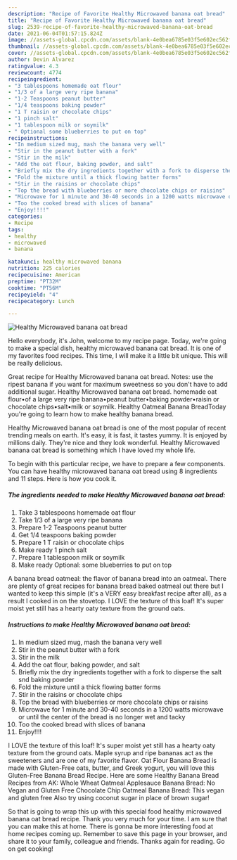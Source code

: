 ```yaml
---
description: "Recipe of Favorite Healthy Microwaved banana oat bread"
title: "Recipe of Favorite Healthy Microwaved banana oat bread"
slug: 2539-recipe-of-favorite-healthy-microwaved-banana-oat-bread
date: 2021-06-04T01:57:15.824Z
image: //assets-global.cpcdn.com/assets/blank-4e0bea6785e03f5e602ec562f230caae08da540cada707380b4fe1bbebba43da.png
thumbnail: //assets-global.cpcdn.com/assets/blank-4e0bea6785e03f5e602ec562f230caae08da540cada707380b4fe1bbebba43da.png
cover: //assets-global.cpcdn.com/assets/blank-4e0bea6785e03f5e602ec562f230caae08da540cada707380b4fe1bbebba43da.png
author: Devin Alvarez
ratingvalue: 4.3
reviewcount: 4774
recipeingredient:
- "3 tablespoons homemade oat flour"
- "1/3 of a large very ripe banana"
- "1-2 Teaspoons peanut butter"
- "1/4 teaspoons baking powder"
- "1 T raisin or chocolate chips"
- "1 pinch salt"
- "1 tablespoon milk or soymilk"
- " Optional some blueberries to put on top"
recipeinstructions:
- "In medium sized mug, mash the banana very well"
- "Stir in the peanut butter with a fork"
- "Stir in the milk"
- "Add the oat flour, baking powder, and salt"
- "Briefly mix the dry ingredients together with a fork to disperse the salt snd baking powder"
- "Fold the mixture until a thick flowing batter forms"
- "Stir in the raisins or chocolate chips"
- "Top the bread with blueberries or more chocolate chips or raisins"
- "Microwave for 1 minute and 30-40 seconds in a 1200 watts microwave or until the center of the bread is no longer wet and tacky"
- "Too the cooked bread with slices of banana"
- "Enjoy!!!!"
categories:
- Recipe
tags:
- healthy
- microwaved
- banana

katakunci: healthy microwaved banana 
nutrition: 225 calories
recipecuisine: American
preptime: "PT32M"
cooktime: "PT56M"
recipeyield: "4"
recipecategory: Lunch

---
```



![Healthy Microwaved banana oat bread](//assets-global.cpcdn.com/assets/blank-4e0bea6785e03f5e602ec562f230caae08da540cada707380b4fe1bbebba43da.png)

Hello everybody, it's John, welcome to my recipe page. Today, we're going to make a special dish, healthy microwaved banana oat bread. It is one of my favorites food recipes. This time, I will make it a little bit unique. This will be really delicious.

Great recipe for Healthy Microwaved banana oat bread. Notes: use the ripest banana if you want for maximum sweetness so you don&#39;t have to add additional sugar. Healthy Microwaved banana oat bread. homemade oat flour•of a large very ripe banana•peanut butter•baking powder•raisin or chocolate chips•salt•milk or soymilk. Healthy Oatmeal Banana BreadToday you&#39;re going to learn how to make healthy banana bread.

Healthy Microwaved banana oat bread is one of the most popular of recent trending meals on earth. It's easy, it is fast, it tastes yummy. It is enjoyed by millions daily. They're nice and they look wonderful. Healthy Microwaved banana oat bread is something which I have loved my whole life.


To begin with this particular recipe, we have to prepare a few components. You can have healthy microwaved banana oat bread using 8 ingredients and 11 steps. Here is how you cook it.

<!--inarticleads1-->

##### The ingredients needed to make Healthy Microwaved banana oat bread:

1. Take 3 tablespoons homemade oat flour
1. Take 1/3 of a large very ripe banana
1. Prepare 1-2 Teaspoons peanut butter
1. Get 1/4 teaspoons baking powder
1. Prepare 1 T raisin or chocolate chips
1. Make ready 1 pinch salt
1. Prepare 1 tablespoon milk or soymilk
1. Make ready  Optional: some blueberries to put on top


A banana bread oatmeal: the flavor of banana bread into an oatmeal. There are plenty of great recipes for banana bread baked oatmeal out there but I wanted to keep this simple (it&#39;s a VERY easy breakfast recipe after all), as a result I cooked in on the stovetop. I LOVE the texture of this loaf! It&#39;s super moist yet still has a hearty oaty texture from the ground oats. 

<!--inarticleads2-->

##### Instructions to make Healthy Microwaved banana oat bread:

1. In medium sized mug, mash the banana very well
1. Stir in the peanut butter with a fork
1. Stir in the milk
1. Add the oat flour, baking powder, and salt
1. Briefly mix the dry ingredients together with a fork to disperse the salt snd baking powder
1. Fold the mixture until a thick flowing batter forms
1. Stir in the raisins or chocolate chips
1. Top the bread with blueberries or more chocolate chips or raisins
1. Microwave for 1 minute and 30-40 seconds in a 1200 watts microwave or until the center of the bread is no longer wet and tacky
1. Too the cooked bread with slices of banana
1. Enjoy!!!!


I LOVE the texture of this loaf! It&#39;s super moist yet still has a hearty oaty texture from the ground oats. Maple syrup and ripe bananas act as the sweeteners and are one of my favorite flavor. Oat Flour Banana Bread is made with Gluten-Free oats, butter, and Greek yogurt, you will love this Gluten-Free Banana Bread Recipe. Here are some Healthy Banana Bread Recipes from AK: Whole Wheat Oatmeal Applesauce Banana Bread: No Vegan and Gluten Free Chocolate Chip Oatmeal Banana Bread: This vegan and gluten free Also try using coconut sugar in place of brown sugar! 

So that is going to wrap this up with this special food healthy microwaved banana oat bread recipe. Thank you very much for your time. I am sure that you can make this at home. There is gonna be more interesting food at home recipes coming up. Remember to save this page in your browser, and share it to your family, colleague and friends. Thanks again for reading. Go on get cooking!
